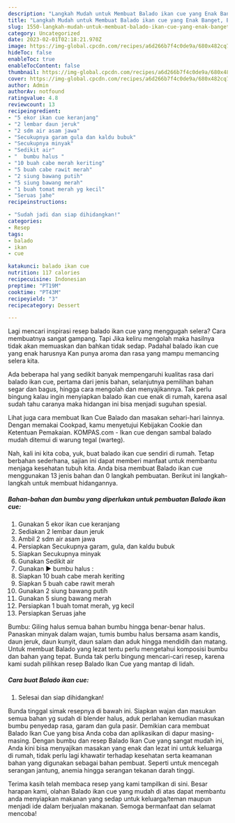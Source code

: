 ```yaml
---
description: "Langkah Mudah untuk Membuat Balado ikan cue yang Enak Banget, Buat Buka Puasa Lezat"
title: "Langkah Mudah untuk Membuat Balado ikan cue yang Enak Banget, Buat Buka Puasa Lezat"
slug: 1550-langkah-mudah-untuk-membuat-balado-ikan-cue-yang-enak-banget-buat-buka-puasa-lezat
category: Uncategorized
date: 2023-02-01T02:18:21.970Z
image: https://img-global.cpcdn.com/recipes/a6d266b7f4c0de9a/680x482cq70/balado-ikan-cue-foto-resep-utama.jpg
hideToc: false
enableToc: true
enableTocContent: false
thumbnail: https://img-global.cpcdn.com/recipes/a6d266b7f4c0de9a/680x482cq70/balado-ikan-cue-foto-resep-utama.jpg
cover: https://img-global.cpcdn.com/recipes/a6d266b7f4c0de9a/680x482cq70/balado-ikan-cue-foto-resep-utama.jpg
author: Admin
authorAv: notfound
ratingvalue: 4.8
reviewcount: 13
recipeingredient:
- "5 ekor ikan cue keranjang"
- "2 lembar daun jeruk"
- "2 sdm air asam jawa"
- "Secukupnya garam gula dan kaldu bubuk"
- "Secukupnya minyak"
- "Sedikit air"
- "  bumbu halus "
- "10 buah cabe merah keriting"
- "5 buah cabe rawit merah"
- "2 siung bawang putih"
- "5 siung bawang merah"
- "1 buah tomat merah yg kecil"
- "Seruas jahe"
recipeinstructions:

- "Sudah jadi dan siap dihidangkan!"
categories:
- Resep
tags:
- balado
- ikan
- cue

katakunci: balado ikan cue 
nutrition: 117 calories
recipecuisine: Indonesian
preptime: "PT19M"
cooktime: "PT43M"
recipeyield: "3"
recipecategory: Dessert

---
```



Lagi mencari inspirasi resep balado ikan cue yang menggugah selera? Cara membuatnya sangat gampang. Tapi Jika keliru mengolah maka hasilnya tidak akan memuaskan dan bahkan tidak sedap. Padahal balado ikan cue yang enak harusnya Kan punya aroma dan rasa yang mampu memancing selera kita.


Ada beberapa hal yang sedikit banyak mempengaruhi kualitas rasa dari balado ikan cue, pertama dari jenis bahan, selanjutnya pemilihan bahan segar dan bagus, hingga cara mengolah dan menyajikannya. Tak perlu bingung kalau ingin menyiapkan balado ikan cue enak di rumah, karena asal sudah tahu caranya maka hidangan ini bisa menjadi suguhan spesial.

Lihat juga cara membuat Ikan Cue Balado dan masakan sehari-hari lainnya. Dengan memakai Cookpad, kamu menyetujui Kebijakan Cookie dan Ketentuan Pemakaian. KOMPAS.com - Ikan cue dengan sambal balado mudah ditemui di warung tegal (warteg).


Nah, kali ini kita coba, yuk, buat balado ikan cue sendiri di rumah. Tetap berbahan sederhana, sajian ini dapat memberi manfaat untuk membantu menjaga kesehatan tubuh kita. Anda bisa membuat Balado ikan cue menggunakan 13 jenis bahan dan 0 langkah pembuatan. Berikut ini langkah-langkah untuk membuat hidangannya.

<!--inarticleads1-->

##### Bahan-bahan dan bumbu yang diperlukan untuk pembuatan Balado ikan cue:

1. Gunakan 5 ekor ikan cue keranjang
1. Sediakan 2 lembar daun jeruk
1. Ambil 2 sdm air asam jawa
1. Persiapkan Secukupnya garam, gula, dan kaldu bubuk
1. Siapkan Secukupnya minyak
1. Gunakan Sedikit air
1. Gunakan  ▶ bumbu halus :
1. Siapkan 10 buah cabe merah keriting
1. Siapkan 5 buah cabe rawit merah
1. Gunakan 2 siung bawang putih
1. Gunakan 5 siung bawang merah
1. Persiapkan 1 buah tomat merah, yg kecil
1. Persiapkan Seruas jahe


Bumbu: Giling halus semua bahan bumbu hingga benar-benar halus. Panaskan minyak dalam wajan, tumis bumbu halus bersama asam kandis, daun jeruk, daun kunyit, daun salam dan aduk hingga mendidih dan matang. Untuk membuat Balado yang lezat tentu perlu mengetahui komposisi bumbu dan bahan yang tepat. Bunda tak perlu bingung mencari-cari resep, karena kami sudah pilihkan resep Balado Ikan Cue yang mantap di lidah. 

<!--inarticleads2-->

##### Cara buat Balado ikan cue:


1. Selesai dan siap dihidangkan!

Bunda tinggal simak resepnya di bawah ini. Siapkan wajan dan masukan semua bahan yg sudah di blender halus, aduk perlahan kemudian masukan bumbu penyedap rasa, garam dan gula pasir. Demikian cara membuat Balado Ikan Cue yang bisa Anda coba dan aplikasikan di dapur masing-masing. Dengan bumbu dan resep Balado Ikan Cue yang sangat mudah ini, Anda kini bisa menyajikan masakan yang enak dan lezat ini untuk keluarga di rumah, tidak perlu lagi khawatir terhadap kesehatan serta keamanan bahan yang digunakan sebagai bahan pembuat. Seperti untuk mencegah serangan jantung, anemia hingga serangan tekanan darah tinggi. 

Terima kasih telah membaca resep yang kami tampilkan di sini. Besar harapan kami, olahan Balado ikan cue yang mudah di atas dapat membantu anda menyiapkan makanan yang sedap untuk keluarga/teman maupun menjadi ide dalam berjualan makanan. Semoga bermanfaat dan selamat mencoba!
